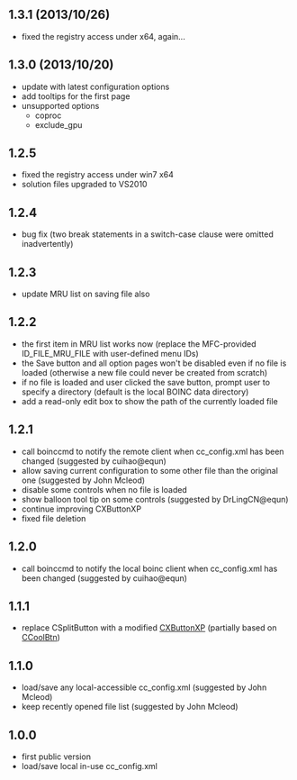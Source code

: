 ## 1.3.1 (2013/10/26) ##
  * fixed the registry access under x64, again...

## 1.3.0 (2013/10/20) ##
  * update with latest configuration options
  * add tooltips for the first page
  * unsupported options
    * coproc
    * exclude\_gpu

## 1.2.5 ##
  * fixed the registry access under win7 x64
  * solution files upgraded to VS2010

## 1.2.4 ##
  * bug fix (two break statements in a switch-case clause were omitted inadvertently)

## 1.2.3 ##
  * update MRU list on saving file also

## 1.2.2 ##
  * the first item in MRU list works now (replace the MFC-provided ID\_FILE\_MRU\_FILE with user-defined menu IDs)
  * the Save button and all option pages won't be disabled even if no file is loaded (otherwise a new file could never be created from scratch)
  * if no file is loaded and user clicked the save button, prompt user to specify a directory (default is the local BOINC data directory)
  * add a read-only edit box to show the path of the currently loaded file

## 1.2.1 ##
  * call boinccmd to notify the remote client when cc\_config.xml has been changed (suggested by cuihao@equn)
  * allow saving current configuration to some other file than the original one (suggested by John Mcleod)
  * disable some controls when no file is loaded
  * show balloon tool tip on some controls (suggested by DrLingCN@equn)
  * continue improving CXButtonXP
  * fixed file deletion

## 1.2.0 ##
  * call boinccmd to notify the local boinc client when cc\_config.xml has been changed (suggested by cuihao@equn)

## 1.1.1 ##
  * replace CSplitButton with a modified [CXButtonXP](http://www.codeproject.com/KB/buttons/XButtonXP.aspx) (partially based on [CCoolBtn](http://www.codeproject.com/KB/buttons/pushmenubutton.aspx))

## 1.1.0 ##
  * load/save any local-accessible cc\_config.xml (suggested by John Mcleod)
  * keep recently opened file list (suggested by John Mcleod)

## 1.0.0 ##
  * first public version
  * load/save local in-use cc\_config.xml